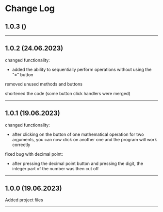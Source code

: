 # Change Log

## 1.0.3 ()

---

## 1.0.2 (24.06.2023)

changed functionality:
- added the ability to sequentially perform operations without using the "=" button

removed unused methods and buttons

shortened the code (some button click handlers were merged)

---

## 1.0.1 (19.06.2023)

changed functionality:
- after clicking on the button of one mathematical operation for two arguments, you can now click on another one and the program will work correctly

fixed bug with decimal point:
- after pressing the decimal point button and pressing the digit, the integer part of the number was then cut off

---

## 1.0.0 (19.06.2023)

Added project files

---